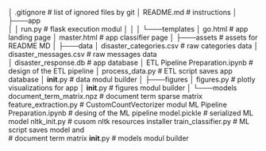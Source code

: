 │   .gitignore                                # list of ignored files by git
│   README.md                                 # instructions
│
├───app                                       
│   │   run.py                                # flask execution modul
│   │
│   └───templates
│           go.html                           # app landing page
│           master.html                       # app classifier page
│
├───assets                                    # assets for README MD
│
├───data
│       disaster_categories.csv               # raw categories data
│       disaster_messages.csv                 # raw messages data  
│       disaster_response.db                  # app database
│       ETL Pipeline Preparation.ipynb        # design of the ETL pipeline
│       process_data.py                       # ETL script saves app database
│       __init__.py                           # data modul builder
│
├───figures
│       figures.py  	                        # plotly visualizations for app
│       __init__.py                           # figures modul builder
│
└───models
        document_term_matrix.npz  	          # document term sparse matrix
        feature_extraction.py                 # CustomCountVectorizer modul
        ML Pipeline Preparation.ipynb         # desing of the ML pipeline
        model.pickle                          # serialized ML model
        nltk_init.py                          # cusom nltk resources installer
        train_classifier.py                   # ML script saves model and  
                                              # document term matrix
        __init__.py                           # models modul builder

